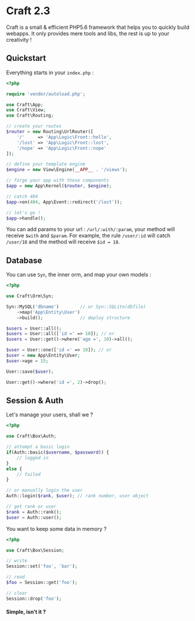 # Craft 2.3

Craft is a small & efficient PHP5.6 framework that helps you to quickly build webapps.
It only provides mere tools and libs, the rest is up to your creativity !


## Quickstart

Everything starts in your `index.php` :

```php
<?php

require 'vendor/autoload.php';

use Craft\App;
use Craft\View;
use Craft\Routing;

// create your routes
$router = new Routing\UrlRouter([
    '/'     => 'App\Logic\Front::hello',
    '/lost' => 'App\Logic\Front::lost',
    '/nope' => 'App\Logic\Front::nope'
]);

// define your template engine
$engine = new View\Engine(__APP__ . '/views');

// forge your app with these components
$app = new App\Kernel($router, $engine);

// catch 404
$app->on(404, App\Event::redirect('/lost'));

// let's go !
$app->handle();
```

You can add params to your url : `/url/:with/:param`, your method will receive `$with` and `$param`.
For example, the rule `/user/:id` will catch `/user/18` and the method will receive `$id = 18`.


## Database

You can use `Syn`, the inner orm, and map your own models :

```php
<?php

use Craft\Orm\Syn;

Syn::MySQL('dbname')        // or Syn::SQLite(dbfile)
    ->map('App\Entity\User')
    ->build();              // deploy structure

$users = User::all();
$users = User::all(['id =' => 10]); // or
$users = User::get()->where('age =', 10)->all();

$user = User::one(['id =' => 10]); // or
$user = new App\Entity\User;
$user->age = 15;

User::save($user);

User::get()->where('id =', 2)->drop();
```

## Session & Auth

Let's manage your users, shall we ?

```php
<?php

use Craft\Box\Auth;

// attempt a basic login
if(Auth::basic($username, $password)) {
    // logged in
}
else {
    // failed
}

// or manually login the user
Auth::login($rank, $user); // rank number, user object

// get rank or user
$rank = Auth::rank();
$user = Auth::user();

```

You want to keep some data in memory ?

```php
<?php

use Craft\Box\Session;

// write
Session::set('foo', 'bar');

// read
$foo = Session::get('foo');

// clear
Session::drop('foo');
```

#### Simple, isn't it ?